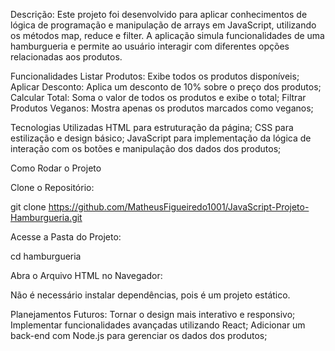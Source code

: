 Descrição:
Este projeto foi desenvolvido para aplicar conhecimentos de lógica de programação e manipulação de arrays em JavaScript, utilizando os métodos map, reduce e filter. A aplicação simula funcionalidades de uma hamburgueria e permite ao usuário interagir com diferentes opções relacionadas aos produtos.

Funcionalidades
Listar Produtos: Exibe todos os produtos disponíveis;
Aplicar Desconto: Aplica um desconto de 10% sobre o preço dos produtos;
Calcular Total: Soma o valor de todos os produtos e exibe o total;
Filtrar Produtos Veganos: Mostra apenas os produtos marcados como veganos;

Tecnologias Utilizadas
HTML para estruturação da página;
CSS para estilização e design básico;
JavaScript para implementação da lógica de interação com os botões e manipulação dos dados dos produtos;

Como Rodar o Projeto

Clone o Repositório:

git clone https://github.com/MatheusFigueiredo1001/JavaScript-Projeto-Hamburgueria.git

Acesse a Pasta do Projeto:

cd hamburgueria

Abra o Arquivo HTML no Navegador:

Não é necessário instalar dependências, pois é um projeto estático.

Planejamentos Futuros:
Tornar o design mais interativo e responsivo;
Implementar funcionalidades avançadas utilizando React;
Adicionar um back-end com Node.js para gerenciar os dados dos produtos;


